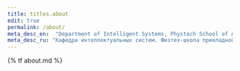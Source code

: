 ```yaml
---
title: titles.about
edit: true
permalink: /about/
meta_desc_en:  "Department of Intelligent Systems, Phystech School of Applied Mathematics and Informatics."
meta_desc_ru: "Кафедра интеллектуальных систем. Физтех-школа прикладной математики и информатики"
---
```


{% tf about.md %}
